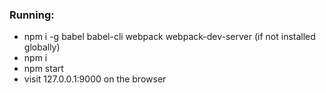 ### Running:
* npm i -g babel babel-cli webpack webpack-dev-server (if not installed globally)
* npm i
* npm start
* visit 127.0.0.1:9000 on the browser
